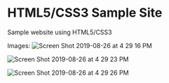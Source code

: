 # HTML5/CSS3 Sample Site		

Sample website using HTML5/CSS3

Images:
![Screen Shot 2019-08-26 at 4 29 16 PM](https://user-images.githubusercontent.com/22460957/63724997-ce772680-c81e-11e9-8332-6fd83079b6e3.png)

![Screen Shot 2019-08-26 at 4 29 23 PM](https://user-images.githubusercontent.com/22460957/63724998-ce772680-c81e-11e9-8cf4-582df4ae5f16.png)

![Screen Shot 2019-08-26 at 4 29 26 PM](https://user-images.githubusercontent.com/22460957/63724999-ce772680-c81e-11e9-95d5-9764c5f958da.png)